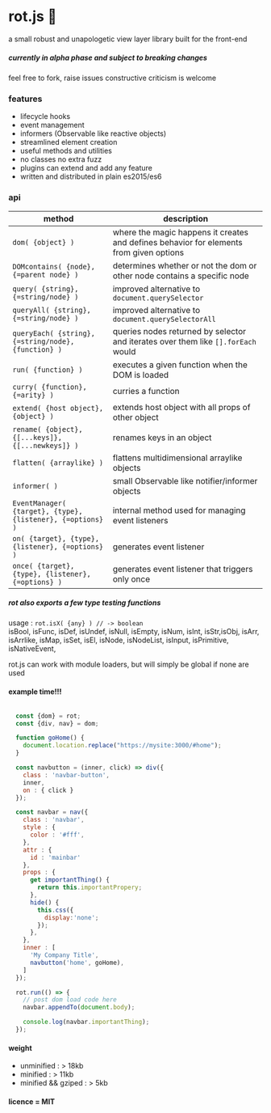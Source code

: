 # rot.js :rat:

a small robust and unapologetic view layer library built for the front-end

##### currently in alpha phase and subject to breaking changes
feel free to fork, raise issues
constructive criticism is welcome 

### features
* lifecycle hooks
* event management
* informers (Observable like reactive objects)
* streamlined element creation
* useful methods and utilities
* no classes no extra fuzz
* plugins can extend and add any feature
* written and distributed in plain es2015/es6

### api
| method | description  |
|--------|--------------|
| ``dom( {object} )`` | where the magic happens it creates and defines behavior for elements from given options |
| ``DOMcontains( {node}, {=parent node} )`` | determines whether or not the dom or other node contains a specific node |
| ``query( {string}, {=string/node} )`` | improved alternative to ``document.querySelector``|
| ``queryAll( {string}, {=string/node} )`` | improved alternative to ``document.querySelectorAll``|
| ``queryEach( {string}, {=string/node}, {function} )`` | queries nodes returned by selector and iterates over them like ``[].forEach`` would|
| ``run( {function} )`` | executes a given function when the DOM is loaded |
| ``curry( {function}, {=arity} )`` | curries a function |
| ``extend( {host object}, {object} )`` | extends host object with all props of other object |
| ``rename( {object}, {[...keys]}, {[...newkeys]} )`` | renames keys in an object |
| ``flatten( {arraylike} )`` | flattens multidimensional arraylike objects |
| ``informer( )`` | small Observable like notifier/informer objects |
| ``EventManager( {target}, {type}, {listener}, {=options} )`` | internal method used for managing event listeners |
| ``on( {target}, {type}, {listener}, {=options} )`` | generates event listener |
| ``once( {target}, {type}, {listener}, {=options} )`` | generates event listener that triggers only once |

##### rot also exports a few type testing functions
usage : ``rot.isX( {any} ) // -> boolean``  
isBool, isFunc,
isDef, isUndef,
isNull, isEmpty,
isNum, isInt,
isStr,isObj,
isArr, isArrlike,
isMap, isSet,
isEl, isNode, isNodeList,
isInput, isPrimitive, isNativeEvent,

rot.js can work with module loaders, but will simply be global if none are used

#### example time!!!

```javascript

  const {dom} = rot;
  const {div, nav} = dom;

  function goHome() {
    document.location.replace("https://mysite:3000/#home");
  }

  const navbutton = (inner, click) => div({
    class : 'navbar-button',
    inner,
    on : { click }
  });

  const navbar = nav({
    class : 'navbar',
    style : {
      color : '#fff',
    },
    attr : {
      id : 'mainbar'
    },
    props : {
      get importantThing() {
        return this.importantPropery;
      },
      hide() {
        this.css({
          display:'none';
        });
      },
    },
    inner : [
      'My Company Title',
      navbutton('home', goHome),
    ]
  });

  rot.run(() => {
    // post dom load code here
    navbar.appendTo(document.body);

    console.log(navbar.importantThing);
  });
```

#### weight
* unminified : > 18kb
* minified : > 11kb
* minified && gziped : > 5kb

#### licence = MIT
